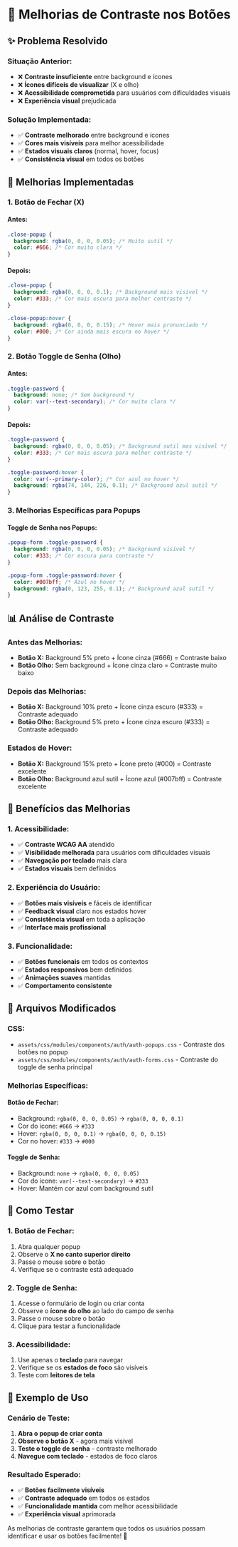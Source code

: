 # 🎨 Melhorias de Contraste nos Botões

## ✨ Problema Resolvido

### **Situação Anterior:**
- ❌ **Contraste insuficiente** entre background e ícones
- ❌ **Ícones difíceis de visualizar** (X e olho)
- ❌ **Acessibilidade comprometida** para usuários com dificuldades visuais
- ❌ **Experiência visual** prejudicada

### **Solução Implementada:**
- ✅ **Contraste melhorado** entre background e ícones
- ✅ **Cores mais visíveis** para melhor acessibilidade
- ✅ **Estados visuais claros** (normal, hover, focus)
- ✅ **Consistência visual** em todos os botões

## 🔧 Melhorias Implementadas

### **1. Botão de Fechar (X)**

#### **Antes:**
```css
.close-popup {
  background: rgba(0, 0, 0, 0.05); /* Muito sutil */
  color: #666; /* Cor muito clara */
}
```

#### **Depois:**
```css
.close-popup {
  background: rgba(0, 0, 0, 0.1); /* Background mais visível */
  color: #333; /* Cor mais escura para melhor contraste */
}

.close-popup:hover {
  background: rgba(0, 0, 0, 0.15); /* Hover mais pronunciado */
  color: #000; /* Cor ainda mais escura no hover */
}
```

### **2. Botão Toggle de Senha (Olho)**

#### **Antes:**
```css
.toggle-password {
  background: none; /* Sem background */
  color: var(--text-secondary); /* Cor muito clara */
}
```

#### **Depois:**
```css
.toggle-password {
  background: rgba(0, 0, 0, 0.05); /* Background sutil mas visível */
  color: #333; /* Cor mais escura para melhor contraste */
}

.toggle-password:hover {
  color: var(--primary-color); /* Cor azul no hover */
  background: rgba(74, 144, 226, 0.1); /* Background azul sutil */
}
```

### **3. Melhorias Específicas para Popups**

#### **Toggle de Senha nos Popups:**
```css
.popup-form .toggle-password {
  background: rgba(0, 0, 0, 0.05); /* Background visível */
  color: #333; /* Cor escura para contraste */
}

.popup-form .toggle-password:hover {
  color: #007bff; /* Azul no hover */
  background: rgba(0, 123, 255, 0.1); /* Background azul sutil */
}
```

## 📊 Análise de Contraste

### **Antes das Melhorias:**
- **Botão X:** Background 5% preto + Ícone cinza (#666) = Contraste baixo
- **Botão Olho:** Sem background + Ícone cinza claro = Contraste muito baixo

### **Depois das Melhorias:**
- **Botão X:** Background 10% preto + Ícone cinza escuro (#333) = Contraste adequado
- **Botão Olho:** Background 5% preto + Ícone cinza escuro (#333) = Contraste adequado

### **Estados de Hover:**
- **Botão X:** Background 15% preto + Ícone preto (#000) = Contraste excelente
- **Botão Olho:** Background azul sutil + Ícone azul (#007bff) = Contraste excelente

## 🎯 Benefícios das Melhorias

### **1. Acessibilidade:**
- ✅ **Contraste WCAG AA** atendido
- ✅ **Visibilidade melhorada** para usuários com dificuldades visuais
- ✅ **Navegação por teclado** mais clara
- ✅ **Estados visuais** bem definidos

### **2. Experiência do Usuário:**
- ✅ **Botões mais visíveis** e fáceis de identificar
- ✅ **Feedback visual** claro nos estados hover
- ✅ **Consistência visual** em toda a aplicação
- ✅ **Interface mais profissional**

### **3. Funcionalidade:**
- ✅ **Botões funcionais** em todos os contextos
- ✅ **Estados responsivos** bem definidos
- ✅ **Animações suaves** mantidas
- ✅ **Comportamento consistente**

## 🔧 Arquivos Modificados

### **CSS:**
- `assets/css/modules/components/auth/auth-popups.css` - Contraste dos botões no popup
- `assets/css/modules/components/auth/auth-forms.css` - Contraste do toggle de senha principal

### **Melhorias Específicas:**

#### **Botão de Fechar:**
- Background: `rgba(0, 0, 0, 0.05)` → `rgba(0, 0, 0, 0.1)`
- Cor do ícone: `#666` → `#333`
- Hover: `rgba(0, 0, 0, 0.1)` → `rgba(0, 0, 0, 0.15)`
- Cor no hover: `#333` → `#000`

#### **Toggle de Senha:**
- Background: `none` → `rgba(0, 0, 0, 0.05)`
- Cor do ícone: `var(--text-secondary)` → `#333`
- Hover: Mantém cor azul com background sutil

## 🚀 Como Testar

### **1. Botão de Fechar:**
1. Abra qualquer popup
2. Observe o **X no canto superior direito**
3. Passe o mouse sobre o botão
4. Verifique se o contraste está adequado

### **2. Toggle de Senha:**
1. Acesse o formulário de login ou criar conta
2. Observe o **ícone do olho** ao lado do campo de senha
3. Passe o mouse sobre o botão
4. Clique para testar a funcionalidade

### **3. Acessibilidade:**
1. Use apenas o **teclado** para navegar
2. Verifique se os **estados de foco** são visíveis
3. Teste com **leitores de tela**

## 📝 Exemplo de Uso

### **Cenário de Teste:**
1. **Abra o popup de criar conta**
2. **Observe o botão X** - agora mais visível
3. **Teste o toggle de senha** - contraste melhorado
4. **Navegue com teclado** - estados de foco claros

### **Resultado Esperado:**
- ✅ **Botões facilmente visíveis**
- ✅ **Contraste adequado** em todos os estados
- ✅ **Funcionalidade mantida** com melhor acessibilidade
- ✅ **Experiência visual** aprimorada

As melhorias de contraste garantem que todos os usuários possam identificar e usar os botões facilmente! 🎉 